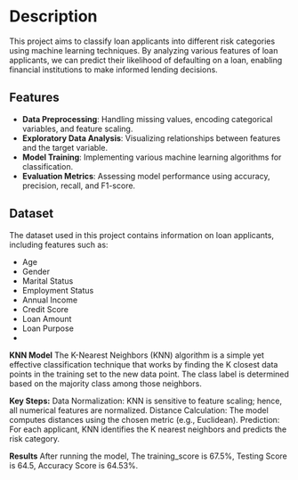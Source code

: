 # Description
This project aims to classify loan applicants into different risk categories using machine learning techniques. By analyzing various features of loan applicants, we can predict their likelihood of defaulting on a loan, enabling financial institutions to make informed lending decisions.

## Features

- **Data Preprocessing**: Handling missing values, encoding categorical variables, and feature scaling.
- **Exploratory Data Analysis**: Visualizing relationships between features and the target variable.
- **Model Training**: Implementing various machine learning algorithms for classification.
- **Evaluation Metrics**: Assessing model performance using accuracy, precision, recall, and F1-score.

## Dataset

The dataset used in this project contains information on loan applicants, including features such as:

- Age
- Gender
- Marital Status
- Employment Status
- Annual Income
- Credit Score
- Loan Amount
- Loan Purpose
- 
**KNN Model**
The K-Nearest Neighbors (KNN) algorithm is a simple yet effective classification technique that works by finding the K closest data points in the training set to the new data point. The class label is determined based on the majority class among those neighbors.

**Key Steps:**
Data Normalization: KNN is sensitive to feature scaling; hence, all numerical features are normalized.
Distance Calculation: The model computes distances using the chosen metric (e.g., Euclidean).
Prediction: For each applicant, KNN identifies the K nearest neighbors and predicts the risk category.

**Results**
After running the model, The training_score is 67.5%, Testing Score is 64.5, Accuracy Score is 64.53%.

